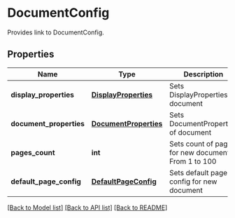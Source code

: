 ﻿# DocumentConfig
Provides link to DocumentConfig.

## Properties
Name | Type | Description | Notes
------------ | ------------- | ------------- | -------------
**display_properties** | [**DisplayProperties**](DisplayProperties.md) | Sets DisplayProperties of document | [optional] 
**document_properties** | [**DocumentProperties**](DocumentProperties.md) | Sets DocumentProperties of document | [optional] 
**pages_count** | **int** | Sets count of pages for new document. From 1 to 100 | 
**default_page_config** | [**DefaultPageConfig**](DefaultPageConfig.md) | Sets default page config for new document | [optional] 

[[Back to Model list]](../README.md#documentation-for-models) [[Back to API list]](../README.md#documentation-for-api-endpoints) [[Back to README]](../README.md)


